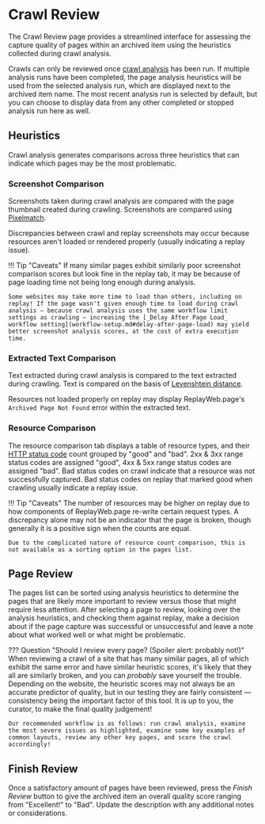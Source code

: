 # Crawl Review

The Crawl Review page provides a streamlined interface for assessing the capture quality of pages within an archived item using the heuristics collected during crawl analysis.

Crawls can only be reviewed once [crawl analysis](archived-items.md#crawl-analysis) has been run. If multiple analysis runs have been completed, the page analysis heuristics will be used from the selected analysis run, which are displayed next to the archived item name. The most recent analysis run is selected by default, but you can choose to display data from any other completed or stopped analysis run here as well.

## Heuristics

Crawl analysis generates comparisons across three heuristics that can indicate which pages may be the most problematic.

### Screenshot Comparison

Screenshots taken during crawl analysis are compared with the page thumbnail created during crawling. Screenshots are compared using [Pixelmatch](https://github.com/mapbox/pixelmatch).

Discrepancies between crawl and replay screenshots may occur because resources aren't loaded or rendered properly (usually indicating a replay issue).

!!! Tip "Caveats"
    If many similar pages exhibit similarly poor screenshot comparison scores but look fine in the replay tab, it may be because of page loading time not being long enough during analysis.

    Some websites may take more time to load than others, including on replay! If the page wasn't given enough time to load during crawl analysis — because crawl analysis uses the same workflow limit settings as crawling — increasing the [_Delay After Page Load_ workflow setting](workflow-setup.md#delay-after-page-load) may yield better screenshot analysis scores, at the cost of extra execution time.

### Extracted Text Comparison

Text extracted during crawl analysis is compared to the text extracted during crawling. Text is compared on the basis of [Levenshtein distance](https://en.wikipedia.org/wiki/Levenshtein_distance).

Resources not loaded properly on replay may display ReplayWeb.page's `Archived Page Not Found` error within the extracted text.

### Resource Comparison

The resource comparison tab displays a table of resource types, and their [HTTP status code](https://en.wikipedia.org/wiki/List_of_HTTP_status_codes) count grouped by "good" and "bad". 2xx & 3xx range status codes are assigned "good", 4xx & 5xx range status codes are assigned "bad". Bad status codes on crawl indicate that a resource was not successfully captured. Bad status codes on replay that marked good when crawling usually indicate a replay issue.

!!! Tip "Caveats"
    The number of resources may be higher on replay due to how components of ReplayWeb.page re-write certain request types. A discrepancy alone may not be an indicator that the page is broken, though generally it is a positive sign when the counts are equal.

    Due to the complicated nature of resource count comparison, this is not available as a sorting option in the pages list.

## Page Review

The pages list can be sorted using analysis heuristics to determine the pages that are likely more important to review versus those that might require less attention. After selecting a page to review, looking over the analysis heuristics, and checking them against replay, make a decision about if the page capture was successful or unsuccessful and leave a note about what worked well or what might be problematic.

??? Question "Should I review every page? (Spoiler alert: probably not!)"
    When reviewing a crawl of a site that has many similar pages, all of which exhibit the same error and have similar heuristic scores, it's likely that they all are similarly broken, and you can _probably_ save yourself the trouble. Depending on the website, the heuristic scores may not always be an accurate predictor of quality, but in our testing they are fairly consistent — consistency being the important factor of this tool. It is up to you, the curator, to make the final quality judgement!

    Our recommended workflow is as follows: run crawl analysis, examine the most severe issues as highlighted, examine some key examples of common layouts, review any other key pages, and score the crawl accordingly!

## Finish Review

Once a satisfactory amount of pages have been reviewed, press the _Finish Review_ button to give the archived item an overall quality score ranging from "Excellent!" to "Bad". Update the description with any additional notes or considerations.
